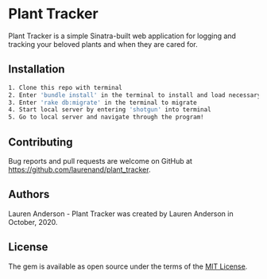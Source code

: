 # Plant Tracker
Plant Tracker is a simple Sinatra-built web application for logging and tracking your beloved plants and when they are cared for.

## Installation
```bash
1. Clone this repo with terminal
2. Enter 'bundle install' in the terminal to install and load necessary gems
3. Enter 'rake db:migrate' in the terminal to migrate
4. Start local server by entering 'shotgun' into terminal
5. Go to local server and navigate through the program!
```
## Contributing

Bug reports and pull requests are welcome on GitHub at https://github.com/laurenand/plant_tracker.

## Authors
Lauren Anderson - Plant Tracker was created by Lauren Anderson in October, 2020.


## License

The gem is available as open source under the terms of the [MIT License](https://opensource.org/licenses/MIT).
